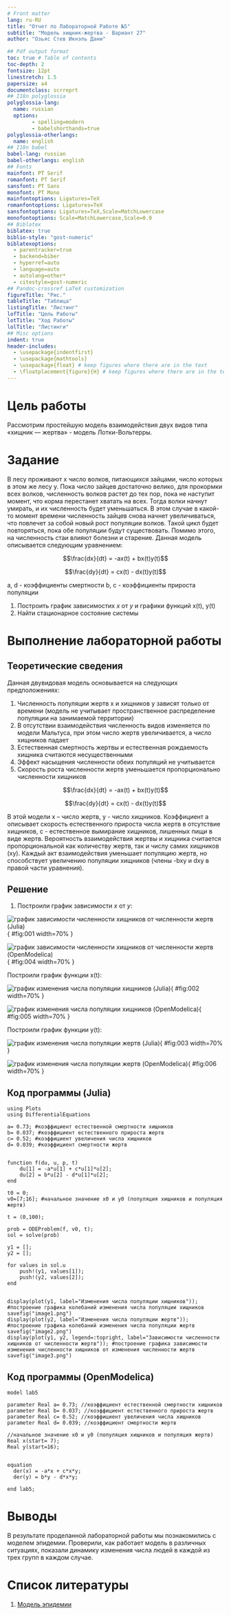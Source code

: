 ```yaml
---
# Front matter
lang: ru-RU
title: "Отчет по Лабораторной Работе №5"
subtitle: "Модель хищник-жертва - Вариант 27"
author: "Озьяс Стев Икнэль Дани"

## Pdf output format
toc: true # Table of contents
toc-depth: 2
fontsize: 12pt
linestretch: 1.5
papersize: a4
documentclass: scrreprt
## I18n polyglossia
polyglossia-lang:
  name: russian
  options:
        - spelling=modern
        - babelshorthands=true
polyglossia-otherlangs:
  name: english
## I18n babel
babel-lang: russian
babel-otherlangs: english
## Fonts
mainfont: PT Serif
romanfont: PT Serif
sansfont: PT Sans
monofont: PT Mono
mainfontoptions: Ligatures=TeX
romanfontoptions: Ligatures=TeX
sansfontoptions: Ligatures=TeX,Scale=MatchLowercase
monofontoptions: Scale=MatchLowercase,Scale=0.9
## Biblatex
biblatex: true
biblio-style: "gost-numeric"
biblatexoptions:
  - parentracker=true
  - backend=biber
  - hyperref=auto
  - language=auto
  - autolang=other*
  - citestyle=gost-numeric
## Pandoc-crossref LaTeX customization
figureTitle: "Рис."
tableTitle: "Таблица"
listingTitle: "Листинг"
lofTitle: "Цель Работы"
lotTitle: "Ход Работы"
lolTitle: "Листинги"
## Misc options
indent: true
header-includes:
  - \usepackage{indentfirst}
  - \usepackage{mathtools}
  - \usepackage{float} # keep figures where there are in the text
  - \floatplacement{figure}{H} # keep figures where there are in the text
---
```



# Цель работы

Рассмотрим простейшую модель взаимодействия двух видов типа «хищник — жертва» -
модель Лотки-Вольтерры. 


# Задание

В лесу проживают х число волков, питающихся зайцами, число которых в этом же лесу у. Пока число зайцев достаточно велико, для прокормки всех волков, численность волков растет до тех пор, пока не наступит момент, что корма перестанет хватать на всех. Тогда волки начнут умирать, и их численность будет уменьшаться. В этом случае в какой-то момент времени численность зайцев снова начнет увеличиваться, что повлечет за собой новый рост популяции волков. Такой цикл будет повторяться, пока обе популяции будут существовать. Помимо этого, на численность стаи влияют болезни и старение. Данная модель описывается следующим уравнением:

$$\frac{dx}{dt} = -ax(t) + bx(t)y(t)$$

$$\frac{dy}{dt} = cx(t) - dx(t)y(t)$$

a, d - коэффициенты смертности
b, c - коэффициенты прироста популяции

1. Построить график зависимостиx $x$ от $y$ и графики функций x(t), y(t)
2. Найти стационарное состояние системы


# Выполнение лабораторной работы

## Теоретические сведения

Данная двувидовая модель основывается на следующих предположениях:

1. Численность популяции жертв x и хищников y зависят только от времени (модель не учитывает пространственное распределение популяции на занимаемой территории)
2. В отсутствии взаимодействия численность видов изменяется по модели Мальтуса, при этом число жертв увеличивается, а число хищников падает
3. Естественная смертность жертвы и естественная рождаемость хищника считаются несущественными
4. Эффект насыщения численности обеих популяций не учитывается
5. Скорость роста численности жертв уменьшается пропорционально численности хищников

$$\frac{dx}{dt} = -ax(t) + bx(t)y(t)$$

$$\frac{dy}{dt} = cx(t) - dx(t)y(t)$$

В этой модели x – число жертв, y - число хищников. Коэффициент a описывает скорость естественного прироста числа жертв в отсутствие хищников, с - естественное вымирание хищников, лишенных пищи в виде жертв. Вероятность взаимодействия жертвы и хищника считается пропорциональной как количеству жертв, так и числу самих хищников (xy). Каждый акт взаимодействия уменьшает популяцию жертв, но способствует увеличению популяции хищников (члены -bxy и dxy в правой части уравнения).


## Решение

1. Построили график зависимости $x$ от $y$:


![график зависимости численности хищников от численности жертв (Julia)](image/image1.png ){ #fig:001 width=70% }


![график зависимости численности хищников от численности жертв (OpenModelica)](image/image4.png ){ #fig:004 width=70% }


Построили график функции x(t):

![график изменения числа популяции хищников (Julia)](image/image2.png ){ #fig:002 width=70% }


![график изменения числа популяции хищников (OpenModelica)](image/image5.png ){ #fig:005 width=70% }


Построили график функции y(t):

![график изменения числа популяции жертв (Julia)](image/image3.png ){ #fig:003 width=70% }


![график изменения числа популяции жертв (OpenModelica)](image/image6.png ){ #fig:006 width=70% }



## Код программы (Julia)

```
using Plots
using DifferentialEquations

a= 0.73; #коэффициент естественной смертности хищников
b= 0.037; #коэффициент естественного прироста жертв
c= 0.52; #коэффициент увеличения числа хищников
d= 0.039; #коэффициент смертности жертв


function f(du, u, p, t)
    du[1] = -a*u[1] + c*u[1]*u[2];
    du[2] = b*u[2] - d*u[1]*u[2];
end

t0 = 0;
v0=[7;16]; #начальное значение x0 и у0 (популяция хищников и популяция жертв)

t = (0,100);

prob = ODEProblem(f, v0, t);
sol = solve(prob)

y1 = [];
y2 = [];

for values in sol.u
    push!(y1, values[1]);
    push!(y2, values[2]);
end


display(plot(y1, label="Изменения числа популяции хищников")); #построение графика колебаний изменения числа популяции хищников
savefig("image1.png")
display(plot(y2, label="Изменения числа популяции жертв")); #построение графика колебаний изменения числа популяции жертв
savefig("image2.png")
display(plot(y1, y2, legend=:topright, label="Зависимости численности хищников от численности жертв")); #построение графика зависимости изменения численности хищников от изменения численности жертв
savefig("image3.png")
```

## Код программы (OpenModelica)

```
model lab5

parameter Real a= 0.73; //коэффициент естественной смертности хищников
parameter Real b= 0.037; //коэффициент естественного прироста жертв
parameter Real c= 0.52; //коэффициент увеличения числа хищников
parameter Real d= 0.039; //коэффициент смертности жертв

//начальное значение x0 и у0 (популяция хищников и популяция жертв)
Real x(start= 7);
Real y(start=16);


equation
  der(x) = -a*x + c*x*y;
  der(y) = b*y - d*x*y;

end lab5;
```

# Выводы

В результате проделанной лабораторной работы мы познакомились с моделем эпидемии. 
Проверили, как работает модель в различных ситуациях, показали динамику изменения числа людей в каждой из трех групп в каждом случае.

# Список литературы

1. [Модель эпидемии](https://hal.science/hal-02509142v4/file/epidemie_ru.pdf)
